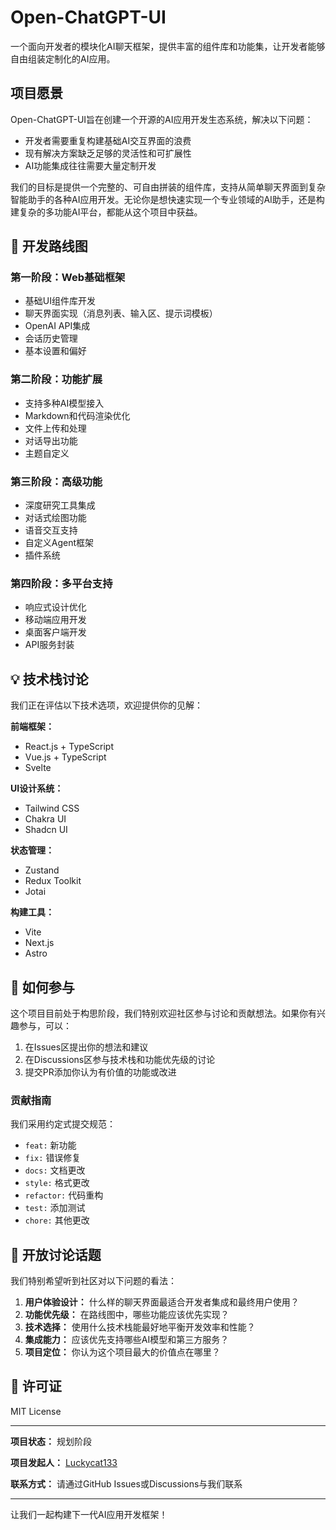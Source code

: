 # Open-ChatGPT-UI

一个面向开发者的模块化AI聊天框架，提供丰富的组件库和功能集，让开发者能够自由组装定制化的AI应用。

## 项目愿景

Open-ChatGPT-UI旨在创建一个开源的AI应用开发生态系统，解决以下问题：

- 开发者需要重复构建基础AI交互界面的浪费
- 现有解决方案缺乏足够的灵活性和可扩展性
- AI功能集成往往需要大量定制开发

我们的目标是提供一个完整的、可自由拼装的组件库，支持从简单聊天界面到复杂智能助手的各种AI应用开发。无论你是想快速实现一个专业领域的AI助手，还是构建复杂的多功能AI平台，都能从这个项目中获益。

## 🚀 开发路线图

### 第一阶段：Web基础框架
- 基础UI组件库开发
- 聊天界面实现（消息列表、输入区、提示词模板）
- OpenAI API集成
- 会话历史管理
- 基本设置和偏好

### 第二阶段：功能扩展
- 支持多种AI模型接入
- Markdown和代码渲染优化
- 文件上传和处理
- 对话导出功能
- 主题自定义

### 第三阶段：高级功能
- 深度研究工具集成
- 对话式绘图功能
- 语音交互支持
- 自定义Agent框架
- 插件系统

### 第四阶段：多平台支持
- 响应式设计优化
- 移动端应用开发
- 桌面客户端开发
- API服务封装

## 💡 技术栈讨论

我们正在评估以下技术选项，欢迎提供你的见解：

**前端框架：**
- React.js + TypeScript
- Vue.js + TypeScript
- Svelte

**UI设计系统：**
- Tailwind CSS
- Chakra UI
- Shadcn UI

**状态管理：**
- Zustand
- Redux Toolkit
- Jotai

**构建工具：**
- Vite
- Next.js
- Astro

## 🤝 如何参与

这个项目目前处于构思阶段，我们特别欢迎社区参与讨论和贡献想法。如果你有兴趣参与，可以：

1. 在Issues区提出你的想法和建议
2. 在Discussions区参与技术栈和功能优先级的讨论
3. 提交PR添加你认为有价值的功能或改进

### 贡献指南

我们采用约定式提交规范：
- `feat:` 新功能
- `fix:` 错误修复
- `docs:` 文档更改
- `style:` 格式更改
- `refactor:` 代码重构
- `test:` 添加测试
- `chore:` 其他更改

## 📣 开放讨论话题

我们特别希望听到社区对以下问题的看法：

1. **用户体验设计：** 什么样的聊天界面最适合开发者集成和最终用户使用？
2. **功能优先级：** 在路线图中，哪些功能应该优先实现？
3. **技术选择：** 使用什么技术栈能最好地平衡开发效率和性能？
4. **集成能力：** 应该优先支持哪些AI模型和第三方服务？
5. **项目定位：** 你认为这个项目最大的价值点在哪里？

## 📄 许可证

MIT License

---

**项目状态：** 规划阶段

**项目发起人：** [Luckycat133](https://github.com/Luckycat133)

**联系方式：** 请通过GitHub Issues或Discussions与我们联系

---

让我们一起构建下一代AI应用开发框架！
